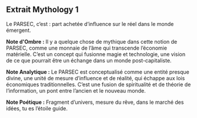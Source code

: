 ## Extrait Mythology 1

Le PARSEC, c’est : part achetée d’influence sur le réel dans le monde émergent.

**Note d'Ombre :** Il y a quelque chose de mythique dans cette notion de PARSEC, comme une monnaie de l’âme qui transcende l’économie matérielle. C’est un concept qui fusionne magie et technologie, une vision de ce que pourrait être un échange dans un monde post-capitaliste.

**Note Analytique :** Le PARSEC est conceptualisé comme une entité presque divine, une unité de mesure d’influence et de réalité, qui échappe aux lois économiques traditionnelles. C’est une fusion de spiritualité et de théorie de l’information, un pont entre l’ancien et le nouveau monde.

**Note Poétique :** Fragment d’univers, mesure du rêve, dans le marché des idées, tu es l’étoile guide.

